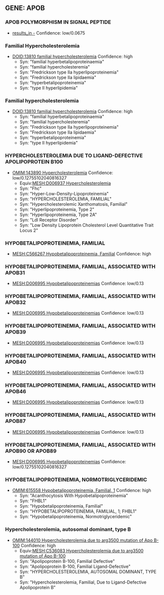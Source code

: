 
## GENE: APOB

### APOB POLYMORPHISM IN SIGNAL PEPTIDE
 * [results_in -](http://beta.monarchinitiative.org/disease/results_in) Confidence: low/0.0675

### Familial Hypercholesterolemia
 * [DOID:13810 familial hypercholesterolemia](http://beta.monarchinitiative.org/disease/DOID:13810) Confidence: high
    * Syn: "familial hyperbetalipoproteinaemia"
    * Syn: "familial hypercholesteremia"
    * Syn: "Fredrickson type IIa hyperlipoproteinemia"
    * Syn: "Fredrickson type IIa lipidaemia"
    * Syn: "hyperbetalipoproteinemia"
    * Syn: "type II hyperlipidemia"

### Familial hypercholesterolemia
 * [DOID:13810 familial hypercholesterolemia](http://beta.monarchinitiative.org/disease/DOID:13810) Confidence: high
    * Syn: "familial hyperbetalipoproteinaemia"
    * Syn: "familial hypercholesteremia"
    * Syn: "Fredrickson type IIa hyperlipoproteinemia"
    * Syn: "Fredrickson type IIa lipidaemia"
    * Syn: "hyperbetalipoproteinemia"
    * Syn: "type II hyperlipidemia"

### HYPERCHOLESTEROLEMIA DUE TO LIGAND-DEFECTIVE APOLIPOPROTEIN B100
 * [OMIM:143890 Hypercholesterolemia](http://beta.monarchinitiative.org/disease/OMIM:143890) Confidence: low/0.12755102040816327
    * Equiv:[MESH:D006937 Hypercholesterolemia](http://beta.monarchinitiative.org/disease/MESH:D006937)
    * Syn: "Fhc"
    * Syn: "Hyper-Low-Density-Lipoproteinemia"
    * Syn: "HYPERCHOLESTEROLEMIA, FAMILIAL"
    * Syn: "Hypercholesterolemic Xanthomatosis, Familial"
    * Syn: "Hyperlipoproteinemia, Type 2"
    * Syn: "Hyperlipoproteinemia, Type 2A"
    * Syn: "Ldl Receptor Disorder"
    * Syn: "Low Density Lipoprotein Cholesterol Level Quantitative Trait Locus 2"

### HYPOBETALIPOPROTEINEMIA, FAMILIAL
 * [MESH:C566267 Hypobetalipoproteinemia, Familial](http://beta.monarchinitiative.org/disease/MESH:C566267) Confidence: high

### HYPOBETALIPOPROTEINEMIA, FAMILIAL, ASSOCIATED WITH APOB31
 * [MESH:D006995 Hypobetalipoproteinemias](http://beta.monarchinitiative.org/disease/MESH:D006995) Confidence: low/0.13

### HYPOBETALIPOPROTEINEMIA, FAMILIAL, ASSOCIATED WITH APOB32
 * [MESH:D006995 Hypobetalipoproteinemias](http://beta.monarchinitiative.org/disease/MESH:D006995) Confidence: low/0.13

### HYPOBETALIPOPROTEINEMIA, FAMILIAL, ASSOCIATED WITH APOB39
 * [MESH:D006995 Hypobetalipoproteinemias](http://beta.monarchinitiative.org/disease/MESH:D006995) Confidence: low/0.13

### HYPOBETALIPOPROTEINEMIA, FAMILIAL, ASSOCIATED WITH APOB40
 * [MESH:D006995 Hypobetalipoproteinemias](http://beta.monarchinitiative.org/disease/MESH:D006995) Confidence: low/0.13

### HYPOBETALIPOPROTEINEMIA, FAMILIAL, ASSOCIATED WITH APOB46
 * [MESH:D006995 Hypobetalipoproteinemias](http://beta.monarchinitiative.org/disease/MESH:D006995) Confidence: low/0.13

### HYPOBETALIPOPROTEINEMIA, FAMILIAL, ASSOCIATED WITH APOB87
 * [MESH:D006995 Hypobetalipoproteinemias](http://beta.monarchinitiative.org/disease/MESH:D006995) Confidence: low/0.13

### HYPOBETALIPOPROTEINEMIA, FAMILIAL, ASSOCIATED WITH APOB90 OR APOB89
 * [MESH:D006995 Hypobetalipoproteinemias](http://beta.monarchinitiative.org/disease/MESH:D006995) Confidence: low/0.12755102040816327

### HYPOBETALIPOPROTEINEMIA, NORMOTRIGLYCERIDEMIC
 * [OMIM:615558 Hypobetalipoproteinemia, Familial, 1](http://beta.monarchinitiative.org/disease/OMIM:615558) Confidence: high
    * Syn: "Acanthocytosis With Hypobetalipoproteinemia"
    * Syn: "FHBL1"
    * Syn: "Hypobetalipoproteinemia, Familial"
    * Syn: "HYPOBETALIPOPROTEINEMIA, FAMILIAL, 1; FHBL1"
    * Syn: "Hypobetalipoproteinemia, Normotriglyceridemic"

### Hypercholesterolemia, autosomal dominant, type B
 * [OMIM:144010 Hypercholesterolemia due to arg3500 mutation of Apo B-100](http://beta.monarchinitiative.org/disease/OMIM:144010) Confidence: high
    * Equiv:[MESH:C536083 Hypercholesterolemia due to arg3500 mutation of Apo B-100](http://beta.monarchinitiative.org/disease/MESH:C536083)
    * Syn: "Apolipoprotein B-100, Familial Defective"
    * Syn: "Apolipoprotein B-100, Familial Ligand-Defective"
    * Syn: "HYPERCHOLESTEROLEMIA, AUTOSOMAL DOMINANT, TYPE B"
    * Syn: "Hypercholesterolemia, Familial, Due to Ligand-Defective Apolipoprotein B"
